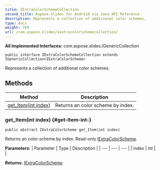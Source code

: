 ```yaml
---
title: IExtraColorSchemeCollection
second_title: Aspose.Slides for Android via Java API Reference
description: Represents a collection of additional color schemes.
type: docs
weight: 769
url: /com.aspose.slides/iextracolorschemecollection/
---
```

**All Implemented Interfaces:**
com.aspose.slides.IGenericCollection
```
public interface IExtraColorSchemeCollection extends IGenericCollection<IExtraColorScheme>
```

Represents a collection of additional color schemes.
## Methods

| Method | Description |
| --- | --- |
| [get_Item(int index)](#get-Item-int-) | Returns an color scheme by index. |
### get_Item(int index) {#get-Item-int-}
```
public abstract IExtraColorScheme get_Item(int index)
```


Returns an color scheme by index. Read-only [IExtraColorScheme](../../com.aspose.slides/iextracolorscheme).

**Parameters:**
| Parameter | Type | Description |
| --- | --- | --- |
| index | int |  |

**Returns:**
[IExtraColorScheme](../../com.aspose.slides/iextracolorscheme)
